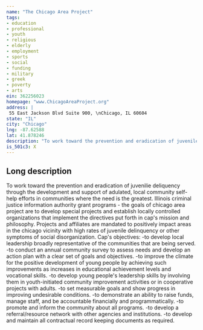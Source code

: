 ```yaml
---
name: "The Chicago Area Project"
tags:
- education
- professional
- youth
- religious
- elderly
- employment
- sports
- social
- funding
- military
- greek
- poverty
- arts
ein: 362256023
homepage: "www.ChicagoAreaProject.org"
address: |
 55 East Jackson Blvd Suite 900, \nChicago, IL 60604
state: "IL"
city: "Chicago"
lng: -87.62588
lat: 41.878246
description: "To work toward the prevention and eradication of juvenile delinquency through the development and support of adulated, local community self-help efforts in communities. "
is_501c3: X
---
```


## Long description

To work toward the prevention and eradication of juvenilie deliquency through the development and support of adulated, local community self-help efforts in communities where the need is the greatest. Illinois criminal justice information authority grant programs - the goals of chicago area project are to develop special projects and establish locally controlled organizations that implement the directives put forth in cap's mission and philosophy. Projects and affiliates are mandated to positively impact areas in the chicago vicinity with high rates of juvenile delinquency or other symptoms of social disorganization. Cap's objectives: -to develop local leadership broadly representative of the communities that are being served. -to conduct an annual community survey to assess needs and develop an action plan with a clear set of goals and objectives. -to improve the climate for the positive development of young people by achieving such improvements as increases in educational achievement levels and vocational skills. -to develop young people's leadership skills by involving them in youth-initiated community improvement activities or in cooperative projects with adults. -to set measurable goals and show progress in improving undesirable conditions. -to demonstrate an ability to raise funds, manage staff, and be accountable financially and programmatically. -to promote and inform the community about all programs. -to develop a referral/resource network with other agencies and institutions. -to develop and maintain all contractual record keeping documents as required. 
